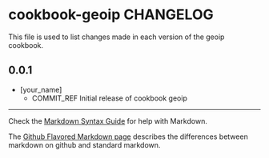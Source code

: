 cookbook-geoip CHANGELOG
==========================

This file is used to list changes made in each version of the geoip cookbook.

0.0.1
-----
- [your_name]
  - COMMIT_REF Initial release of cookbook geoip

- - -
Check the [Markdown Syntax Guide](http://daringfireball.net/projects/markdown/syntax) for help with Markdown.

The [Github Flavored Markdown page](http://github.github.com/github-flavored-markdown/) describes the differences between markdown on github and standard markdown.
